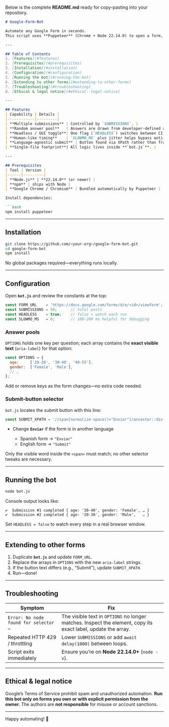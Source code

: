 Below is the complete **README.md** ready for copy-pasting into your repository.

````markdown
# Google-Form-Bot

Automate any Google Form in seconds.  
This script uses **Puppeteer** (Chrome + Node 22.14.0) to open a form, pick random answers, and hit **Submit** as many times as you need.

---

## Table of Contents
1. [Features](#features)
2. [Prerequisites](#prerequisites)
3. [Installation](#installation)
4. [Configuration](#configuration)
5. [Running the bot](#running-the-bot)
6. [Extending to other forms](#extending-to-other-forms)
7. [Troubleshooting](#troubleshooting)
8. [Ethical & legal notice](#ethical--legal-notice)

---

## Features
| Capability | Details |
|------------|---------|
| **Multiple submissions** | Controlled by `SUBMISSIONS`. |
| **Random answer pool**   | Answers are drawn from developer-defined arrays. |
| **Headless / GUI toggle**| One flag (`HEADLESS`) switches between CI mode and visual debugging. |
| **Human-like timing**    | `SLOWMO_MS` plus jitter helps bypass anti-bot heuristics. |
| **Language-agnostic submit** | Button found via XPath rather than fragile CSS classes. |
| **Single-file footprint**| All logic lives inside **`bot.js`**. |

---

## Prerequisites
| Tool | Version |
|------|---------|
| **Node.js** | **22.14.0** (or newer) |
| **npm** | ships with Node |
| **Google Chrome / Chromium** | Bundled automatically by Puppeteer |

Install dependencies:

```bash
npm install puppeteer
````

---

## Installation

```bash
git clone https://github.com/<your-org>/google-form-bot.git
cd google-form-bot
npm install
```

No global packages required—everything runs locally.

---

## Configuration

Open **`bot.js`** and review the constants at the top:

```js
const FORM_URL    = 'https://docs.google.com/forms/d/e/<id>/viewform';
const SUBMISSIONS = 50;      // total posts
const HEADLESS    = true;    // false = watch each run
const SLOWMO_MS   = 0;       // 100-200 ms helpful for debugging
```

### Answer pools

`OPTIONS` holds one key per question; each array contains the **exact visible text** (`aria-label`) for that option:

```js
const OPTIONS = {
  age:     ['20-30', '30-40', '40-55'],
  gender:  ['Female', 'Male'],
  // …
};
```

Add or remove keys as the form changes—no extra code needed.

### Submit-button selector

`bot.js` locates the submit button with this line:

```js
const SUBMIT_XPATH = '//span[normalize-space()="Enviar"]/ancestor::div[@role="button"]';
```

* Change **`Enviar`** if the form is in another language

  * Spanish form → `"Enviar"`
  * English form → `"Submit"`

Only the visible word inside the `<span>` must match; no other selector tweaks are necessary.

---

## Running the bot

```bash
node bot.js
```

Console output looks like:

```
✔️  Submission #1 completed { age: '30-40', gender: 'Female', … }
✔️  Submission #2 completed { age: '20-30', gender: 'Male',   … }
```

Set `HEADLESS = false` to watch every step in a real browser window.

---

## Extending to other forms

1. Duplicate **`bot.js`** and update `FORM_URL`.
2. Replace the arrays in `OPTIONS` with the new `aria-label` strings.
3. If the button text differs (e.g., “Submit”), update `SUBMIT_XPATH`.
4. Run—done!

---

## Troubleshooting

| Symptom                               | Fix                                                                                                           |
| ------------------------------------- | ------------------------------------------------------------------------------------------------------------- |
| `Error: No node found for selector …` | The visible text in `OPTIONS` no longer matches. Inspect the element, copy its exact label, update the array. |
| Repeated HTTP 429 / throttling        | Lower `SUBMISSIONS` or add `await delay(1000)` between loops.                                                 |
| Script exits immediately              | Ensure you’re on **Node 22.14.0+** (`node -v`).                                                               |

---

## Ethical & legal notice

Google’s Terms of Service prohibit spam and unauthorized automation. **Run this bot only on forms you own or with explicit permission from the owner.**
The authors are **not responsible** for misuse or account sanctions.

---

Happy automating! 🚀

```
```
